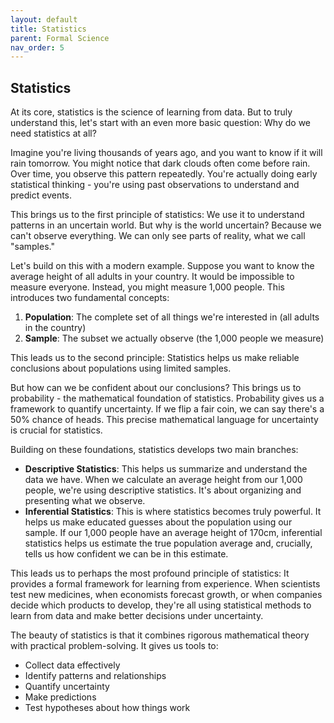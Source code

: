 ```yaml
---
layout: default
title: Statistics
parent: Formal Science
nav_order: 5
---
```


## Statistics

At its core, statistics is the science of learning from data. But to truly understand this, let's start with an even more basic question: Why do we need statistics at all?

Imagine you're living thousands of years ago, and you want to know if it will rain tomorrow. You might notice that dark clouds often come before rain. Over time, you observe this pattern repeatedly. You're actually doing early statistical thinking - you're using past observations to understand and predict events.

This brings us to the first principle of statistics: We use it to understand patterns in an uncertain world. But why is the world uncertain? Because we can't observe everything. We can only see parts of reality, what we call "samples."

Let's build on this with a modern example. Suppose you want to know the average height of all adults in your country. It would be impossible to measure everyone. Instead, you might measure 1,000 people. This introduces two fundamental concepts:

1. **Population**: The complete set of all things we're interested in (all adults in the country)
2. **Sample**: The subset we actually observe (the 1,000 people we measure)

This leads us to the second principle: Statistics helps us make reliable conclusions about populations using limited samples.

But how can we be confident about our conclusions? This brings us to probability - the mathematical foundation of statistics. Probability gives us a framework to quantify uncertainty. If we flip a fair coin, we can say there's a 50% chance of heads. This precise mathematical language for uncertainty is crucial for statistics.

Building on these foundations, statistics develops two main branches:

- **Descriptive Statistics**: This helps us summarize and understand the data we have. When we calculate an average height from our 1,000 people, we're using descriptive statistics. It's about organizing and presenting what we observe.
- **Inferential Statistics**: This is where statistics becomes truly powerful. It helps us make educated guesses about the population using our sample. If our 1,000 people have an average height of 170cm, inferential statistics helps us estimate the true population average and, crucially, tells us how confident we can be in this estimate.

This leads us to perhaps the most profound principle of statistics: It provides a formal framework for learning from experience. When scientists test new medicines, when economists forecast growth, or when companies decide which products to develop, they're all using statistical methods to learn from data and make better decisions under uncertainty.

The beauty of statistics is that it combines rigorous mathematical theory with practical problem-solving. It gives us tools to:

- Collect data effectively
- Identify patterns and relationships
- Quantify uncertainty
- Make predictions
- Test hypotheses about how things work
